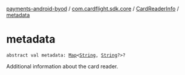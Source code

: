 [payments-android-byod](../../index.md) / [com.cardflight.sdk.core](../index.md) / [CardReaderInfo](index.md) / [metadata](./metadata.md)

# metadata

`abstract val metadata: `[`Map`](https://kotlinlang.org/api/latest/jvm/stdlib/kotlin.collections/-map/index.html)`<`[`String`](https://kotlinlang.org/api/latest/jvm/stdlib/kotlin/-string/index.html)`, `[`String`](https://kotlinlang.org/api/latest/jvm/stdlib/kotlin/-string/index.html)`?>?`

Additional information about the card reader.

